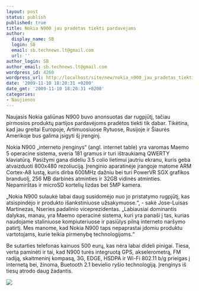 ```yaml
---
layout: post
status: publish
published: true
title: Nokia N900 jau pradėtas tiekti pardavėjams
author:
  display_name: SB
  login: SB
  email: sb.technews.lt@gmail.com
  url: ''
author_login: SB
author_email: sb.technews.lt@gmail.com
wordpress_id: 4260
wordpress_url: http://localhost/site/new/nokia_n900_jau_pradetas_tiekti_pardavejams/
date: '2009-11-10 18:20:31 +0200'
date_gmt: '2009-11-10 18:20:31 +0200'
categories:
- Naujienos
---
```

<p>Naujasis Nokia galiūnas N900 buvo anonsuotas dar rugpjūtį, tačiau pirmosios produktų partijos pardavėjoms pradėtos tiekti tik dabar. Tikėtina, kad jau greitai Europoje, Artimuosiuose Rytuose, Rusijoje ir Šiaurės Amerikoje bus galima įsigyti šį įrenginį.</p>
<p>Nokia N900 „interneto įrenginys“ (angl. internet table) yra varomas Maemo 5 operacine sistema, sveria 181 gramus ir turi ištraukiamą QWERTY klaviatūrą. Pasižymi gana dideliu 3.5 colio lietimui jautriu ekranu, kuris geba atvaizduoti 800x480 rezoliuciją. Įrenginio aparatinėje įrangoje matome ARM Cortex-A8 lustą, kuris dirba 600MHz dažniu bei turi PowerVR SGX grafikos branduolį, 256 MB darbinės atminties ir 32GB vidinės atminties. Nepamirštas ir microSD kortelių lizdas bei 5MP kamera.</p>
<p>„Nokia N900 sulaukė labai daug susidomėjo nuo jo pristatymo rugpjūtį, kas atsispindėjo ir produkto išankstiniuose užsakymuose.“, - sakė Jose-Luisas Martinezas, Nseries padalinio viceprezidentas. „Labiausiai dominantis dalykas, manau, yra Maemo operacinė sistema, kuri yra panaši į tas, kurias naudojame staliniuose kompiuteriuose ir pasiūlys pilną interneto naršymo patirtį. Mes manome, kad Nokia N900 taps nepaprastai įdomiu produktu vartotojams, kurie teikia pirmenybę technologijoms.“</p>
<p>Be sutarties telefonas kainuos 500 eurų, kas nėra labai dideli pinigai. Tiesa, verta paminėti ir tai, kad N900 turės integruotą GPS, akselerometrą, FM radiją, skaitmeninį kompasą, 3G, EDGE, HSDPA ir Wi-Fi 802.11 b/g prieigas į internetą bei, žinoma, Buetooth 2.1 bevielio ryšio technologiją. Įrenginys iš tiesų atrodo daug žadantis.</p>
<p><img src="http://www.tcmagazine.com/images/news/Hardware/Nokia/Nokia_N900_03.jpg" /></p>

